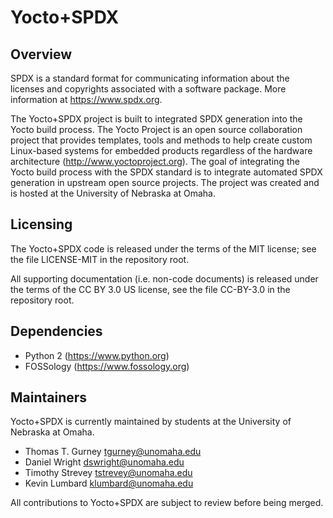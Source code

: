 Yocto+SPDX
==========

Overview
--------

SPDX is a standard format for communicating information about the licenses
and copyrights associated with a software package. More information at
https://www.spdx.org.

The Yocto+SPDX project is built to integrated SPDX generation into the Yocto build process. The Yocto Project is an open source collaboration project that provides templates, tools and methods to help create custom Linux-based systems for embedded products regardless of the hardware architecture (http://www.yoctoproject.org). The goal of integrating the Yocto build process with the SPDX standard is to integrate automated SPDX generation in upstream open source projects. The project was created and is hosted at the University of Nebraska at Omaha.


 
Licensing
---------
The Yocto+SPDX code is released under the terms of the MIT license; see the
file LICENSE-MIT in the repository root.

All supporting documentation (i.e. non-code documents) is released under the
terms of the CC BY 3.0 US license, see the file CC-BY-3.0 in the repository
root.

Dependencies
------------
* Python 2 (https://www.python.org)
* FOSSology (https://www.fossology.org)

Maintainers
-----------
Yocto+SPDX is currently maintained by students at the University of Nebraska
at Omaha.

* Thomas T. Gurney <tgurney@unomaha.edu>
* Daniel Wright <dswright@unomaha.edu>
* Timothy Strevey <tstrevey@unomaha.edu>
* Kevin Lumbard <klumbard@unomaha.edu>

All contributions to Yocto+SPDX are subject to review before being merged.
